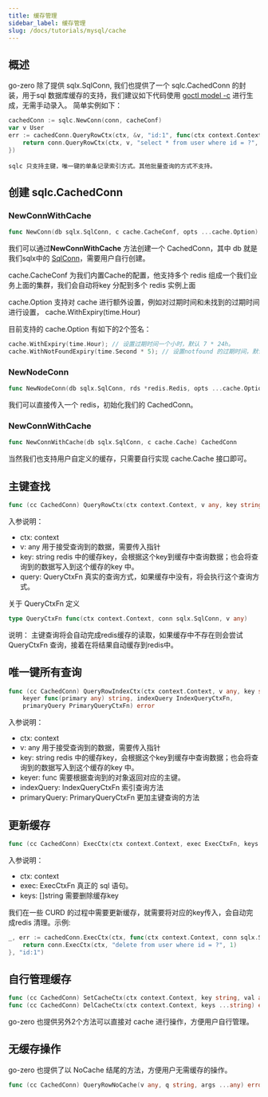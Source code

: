 ```yaml
---
title: 缓存管理
sidebar_label: 缓存管理
slug: /docs/tutorials/mysql/cache
---
```


## 概述

go-zero 除了提供 sqlx.SqlConn, 我们也提供了一个 sqlc.CachedConn 的封装，用于sql 数据库缓存的支持，我们建议如下代码使用 [goctl model -c](/docs/tutorials/mysql/connection) 进行生成，无需手动录入。
简单实例如下：

```go
cachedConn := sqlc.NewConn(conn, cacheConf)
var v User
err := cachedConn.QueryRowCtx(ctx, &v, "id:1", func(ctx context.Context, conn sqlx.SqlConn, v any) error {
	return conn.QueryRowCtx(ctx, v, "select * from user where id = ?", 1)
})
```

```note
sqlc 只支持主键，唯一键的单条记录索引方式。其他批量查询的方式不支持。
```

## 创建 sqlc.CachedConn

### NewConnWithCache

```go
func NewConn(db sqlx.SqlConn, c cache.CacheConf, opts ...cache.Option) CachedConn
```

我们可以通过**NewConnWithCache** 方法创建一个 CachedConn，其中 db 就是我们sqlx中的 [SqlConn](/docs/tutorials/mysql/connection)，需要用户自行创建。

cache.CacheConf 为我们内置Cache的配置，他支持多个 redis 组成一个我们业务上面的集群，我们会自动将key 分配到多个 redis 实例上面

cache.Option 支持对 cache 进行额外设置，例如对过期时间和未找到的过期时间进行设置， cache.WithExpiry(time.Hour)

目前支持的 cache.Option 有如下的2个签名：

```go
cache.WithExpiry(time.Hour); // 设置过期时间一个小时，默认 7 * 24h。
cache.WithNotFoundExpiry(time.Second * 5); // 设置notfound 的过期时间，默认是 1 分钟。
```

### NewNodeConn

```go
func NewNodeConn(db sqlx.SqlConn, rds *redis.Redis, opts ...cache.Option) CachedConn
```

我们可以直接传入一个 redis，初始化我们的 CachedConn。

### NewConnWithCache

```go
func NewConnWithCache(db sqlx.SqlConn, c cache.Cache) CachedConn
```

当然我们也支持用户自定义的缓存，只需要自行实现 cache.Cache 接口即可。

## 主键查找

```go
func (cc CachedConn) QueryRowCtx(ctx context.Context, v any, key string, query QueryCtxFn)
```

入参说明：

- ctx: context
- v: any 用于接受查询到的数据，需要传入指针
- key: string redis 中的缓存key，会根据这个key到缓存中查询数据；也会将查询到的数据写入到这个缓存的key 中。
- query: QueryCtxFn 真实的查询方式，如果缓存中没有，将会执行这个查询方式。

关于 QueryCtxFn 定义

```go
type QueryCtxFn func(ctx context.Context, conn sqlx.SqlConn, v any) 
```

说明：
主键查询将会自动完成redis缓存的读取，如果缓存中不存在则会尝试 QueryCtxFn 查询，接着在将结果自动缓存到redis中。

## 唯一键所有查询

```go
func (cc CachedConn) QueryRowIndexCtx(ctx context.Context, v any, key string,
	keyer func(primary any) string, indexQuery IndexQueryCtxFn,
	primaryQuery PrimaryQueryCtxFn) error
```

入参说明：

- ctx: context
- v: any 用于接受查询到的数据，需要传入指针
- key: string redis 中的缓存key，会根据这个key到缓存中查询数据；也会将查询到的数据写入到这个缓存的key 中。
- keyer: func 需要根据查询到的对象返回对应的主键。
- indexQuery: IndexQueryCtxFn 索引查询方法
- primaryQuery: PrimaryQueryCtxFn 更加主键查询的方法

## 更新缓存

```go
func (cc CachedConn) ExecCtx(ctx context.Context, exec ExecCtxFn, keys ...string)
```

入参说明：

- ctx: context
- exec: ExecCtxFn 真正的 sql 语句。
- keys: []string 需要删除缓存key

我们在一些 CURD 的过程中需要更新缓存，就需要将对应的key传入，会自动完成redis 清理。示例:

```go
_, err := cachedConn.ExecCtx(ctx, func(ctx context.Context, conn sqlx.SqlConn) (sql.Result, error) {
	return conn.ExecCtx(ctx, "delete from user where id = ?", 1)
}, "id:1")
```

## 自行管理缓存

```go
func (cc CachedConn) SetCacheCtx(ctx context.Context, key string, val any) error
func (cc CachedConn) DelCacheCtx(ctx context.Context, keys ...string) error

```

go-zero 也提供另外2个方法可以直接对 cache 进行操作，方便用户自行管理。

## 无缓存操作

go-zero 也提供了以 NoCache 结尾的方法，方便用户无需缓存的操作。

```go
func (cc CachedConn) QueryRowNoCache(v any, q string, args ...any) error
```
